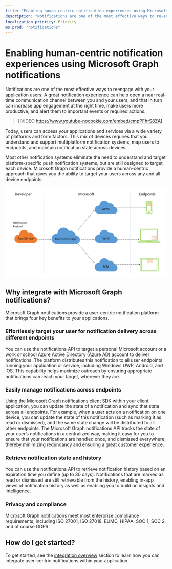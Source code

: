 ```yaml
---
title: "Enabling human-centric notification experiences using Microsoft Graph notifications "
description: "Notifications are one of the most effective ways to re-engage with users of your application. A great notification experience can help open a near real-time communication channel between you and your application users, that in turn can increase app engagement at the right time, assist users with being more productive and alert them of important events or timely actions that may be required. "
localization_priority: Priority
ms.prod: "notifications"
---
```


# Enabling human-centric notification experiences using Microsoft Graph notifications

Notifications are one of the most effective ways to reengage with your application users. A great notification experience can help open a near real-time communication channel between you and your users, and that in turn can increase app engagement at the right time, make users more productive, and alert them to important events or required actions.

> [!VIDEO https://www.youtube-nocookie.com/embed/cmpPFhrS8ZA]

Today, users can access your applications and services via a wide variety of platforms and form factors. This mix of devices requires that you understand and support multiplatform notification systems, map users to endpoints, and maintain notification state across devices. 

Most other notification systems eliminate the need to understand and target platform-specific push notification systems, but are still  designed to target each device. Microsoft Graph notifications provide a human-centric approach that gives you the ability to target your  users across any and all device endpoints.

![An image that shows an app service communicating with Microsoft Graph to send notifications to multiple endpoints](images/notifications-flow-overview.png)

## Why integrate with Microsoft Graph notifications?

Microsoft Graph notifications provide a user-centric notification platform that brings four key benefits to your applications.

### Effortlessly target your user for notification delivery across different endpoints

You can use the notifications API to target a personal Microsoft account or a work or school Azure Active Directory (Azure AD) account to deliver notifications. The platform distributes this notification to all user endpoints running your application or service, including Windows UWP, Android, and iOS. This capability helps maximize outreach by ensuring appropriate notifications can reach your target, wherever they are.

### Easily manage notifications across endpoints

Using the [Microsoft Graph notifications client SDK](https://github.com/microsoft/project-rome) within your client application, you can update the state of a notification and sync that state across all endpoints. For example, when a user acts on a notification on one device, you can update the state of this notification (such as marking it as read or dismissed), and the same state change will be distributed to all other endpoints. The Microsoft Graph notifications API tracks the state of your user’s notifications in a centralized way, making it easy for you to ensure that your notifications are handled once, and dismissed everywhere, thereby minimizing redundancy and ensuring a great customer experience.

### Retrieve notification state and history

You can use the notifications API to retrieve notification history based on an expiration time you define (up to 30 days). Notifications that are marked as read or dismissed are still retrievable from the history, enabling in-app views of notification history as well as enabling you to build on insights and intelligence.

### Privacy and compliance

Microsoft Graph notifications meet most enterprise compliance requirements, including ISO 27001, ISO 27018, EUMC, HIPAA, SOC 1, SOC 2, and of course GDPR.

## How do I get started?

To get started, see the [integration overview](notifications-integration-e2e-overview.md) section to learn how you can integrate user-centric notifications within your application.
